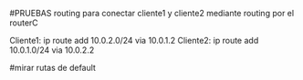 #PRUEBAS routing para conectar cliente1 y cliente2 mediante routing por el routerC

Cliente1:
ip route add 10.0.2.0/24 via 10.0.1.2
Cliente2:
ip route add 10.0.1.0/24 via 10.0.2.2

#mirar rutas de default